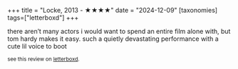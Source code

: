 +++
title = "Locke, 2013 - ★★★★"
date = "2024-12-09"
[taxonomies]
tags=["letterboxd"]
+++

there aren’t many actors i would want to spend an entire film alone with, but tom hardy makes it easy. such a quietly devastating performance with a cute lil voice to boot

<small>see this review on <a href="https://letterboxd.com/nonmodernist/film/locke/">letterboxd</a>.